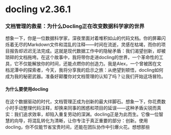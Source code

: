 # docling v2.36.1
### 文档管理的救星：为什么Docling正在改变数据科学家的世界

想象一下，你是一位数据科学家，深夜里面对着堆积如山的代码文档。你的屏幕闪烁着无尽的Markdown文件和混乱的注释——时间在流逝，灵感在枯竭，而你的项目报告却迟迟无法完成。这就是现代数据工作中的隐秘矛盾：我们渴望创新，却被琐碎的文档拖垮。在这个故事中，我将带你走进docling的世界，一个革命性的工具，它不仅能解放你的时间，还能点燃你的创造力。我是Alex，一个曾被困在文档泥潭中的探索者，今天，我将分享我的启示之旅：从绝望到顿悟，docling如何成为我的秘密武器。准备好颠覆你对文档管理的认知了吗？让我们开始这场冒险。

#### 为什么要使用docling

在这个数据驱动的时代，文档管理正成为创新的最大绊脚石。想象一下，你花费数小时手动整理代码注释，却换来同事的困惑和项目的延误——这种矛盾尖锐而真实：我们追求效率，却陷入重复劳动的深渊。docling正是为此而生。它像一位智慧的向导，将混乱转化为清晰，让你专注于真正重要的部分：创新。使用docling，你不仅能节省宝贵时间，还能在团队协作中引爆火花。想想那些